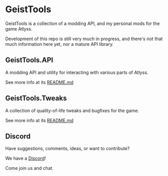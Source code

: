 # GeistTools

GeistTools is a collection of a modding API, and my personal mods for the game Atlyss.

Development of this repo is still very much in progress, and there's not that much information here yet, nor a mature API library.

## GeistTools.API

A modding API and utility for interacting with various parts of Atlyss.

See more info at its [README.md](https://github.com/Alyren/GeistTools/tree/main/GeistTools.API/README.md)

## GeistTools.Tweaks

A collection of quality-of-life tweaks and bugfixes for the game.

See more info at its [README.md](https://github.com/Alyren/GeistTools/tree/main/GeistTools.Tweaks/README.md)

## Discord

Have suggestions, comments, ideas, or want to contribute?

We have a [Discord](https://discord.gg/QTy7uuFZrx)!

Come join us and chat.